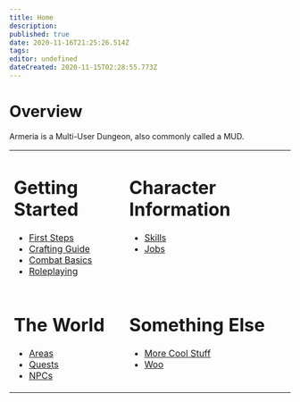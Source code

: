 ```yaml
---
title: Home
description: 
published: true
date: 2020-11-16T21:25:26.514Z
tags: 
editor: undefined
dateCreated: 2020-11-15T02:28:55.773Z
---
```


# Overview
Armeria is a Multi-User Dungeon, also commonly called a MUD.
<table border="0" width="100%">
<tr>
<td style="vertical-align: top;">

# Getting Started
- [First Steps](/guides/first-steps)
- [Crafting Guide](/guides/crafting)
- [Combat Basics](/guides/combat)
- [Roleplaying](/guides/roleplaying)

</td>
<td style="vertical-align: top;">

# Character Information
- [Skills](/character/skills)
- [Jobs](/character/jobs)

</td>
</tr>
<tr>
<td style="vertical-align: top;">

# The World
- [Areas](/world/areas)
- [Quests](/world/quests)
- [NPCs](/npcs)

</td>
<td style="vertical-align: top;">

# Something Else
- [More Cool Stuff](/stuff)
- [Woo](/stuff)

</td>
</tr>
</table>